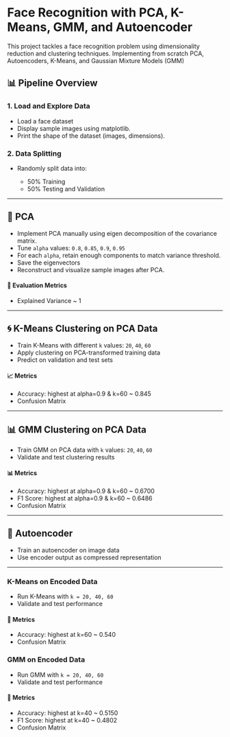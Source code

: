 # Face Recognition with PCA, K-Means, GMM, and Autoencoder

This project tackles a face recognition problem using dimensionality reduction and clustering techniques.
Implementing from scratch PCA, Autoencoders, K-Means, and Gaussian Mixture Models (GMM)

## 📊 Pipeline Overview

### 1. Load and Explore Data

* Load a face dataset
* Display sample images using matplotlib.
* Print the shape of the dataset (images, dimensions).

### 2. Data Splitting

* Randomly split data into:

  * 50% Training
  * 50% Testing and Validation

---

## 🔻 PCA

* Implement PCA manually using eigen decomposition of the covariance matrix.
* Tune `alpha` values: `0.8`, `0.85`, `0.9`, `0.95`
* For each `alpha`, retain enough components to match variance threshold.
* Save the eigenvectors
* Reconstruct and visualize sample images after PCA.

#### 🧪 Evaluation Metrics

* Explained Variance ~ 1

---

## 🌀 K-Means Clustering on PCA Data

* Train K-Means with different `k` values: `20`, `40`, `60`
* Apply clustering on PCA-transformed training data
* Predict on validation and test sets

#### 📈 Metrics

* Accuracy: highest at alpha=0.9 & k=60 ~ 0.845 
* Confusion Matrix

---

## 📊 GMM Clustering on PCA Data

* Train GMM on PCA data with `k` values: `20`, `40`, `60`
* Validate and test clustering results

#### 📊 Metrics

* Accuracy: highest at alpha=0.9 & k=60 ~ 0.6700
* F1 Score: highest at alpha=0.9 & k=60 ~ 0.6486
* Confusion Matrix

---

## 🔁 Autoencoder

* Train an autoencoder on image data
* Use encoder output as compressed representation

---

### K-Means on Encoded Data

* Run K-Means with `k = 20, 40, 60`
* Validate and test performance

#### 🧾 Metrics

* Accuracy:  highest at k=60 ~ 0.540
* Confusion Matrix

### GMM on Encoded Data

* Run GMM with `k = 20, 40, 60`
* Validate and test performance

#### 🧾 Metrics

* Accuracy: highest at k=40 ~ 0.5150
* F1 Score: highest at k=40 ~ 0.4802
* Confusion Matrix
